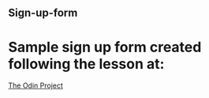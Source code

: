 ## Sign-up-form

# Sample sign up form created following the lesson at: 
[The Odin Project](https://www.theodinproject.com/lessons/node-path-intermediate-html-and-css-sign-up-form)